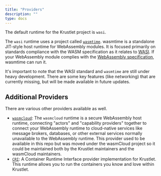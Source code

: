 ```yaml
---
title: "Providers"
description: ""
type: docs
---
```


The default runtime for the Krustlet project is `wasi`.

The `wasi` runtime uses a project called
[`wasmtime`](https://github.com/bytecodealliance/wasmtime). wasmtime is a
standalone JIT-style host runtime for WebAssembly modules. It is focused
primarily on standards compliance with the WASM specification as it relates to
[WASI](https://wasi.dev/). If your WebAssembly module complies with the
[WebAssembly specification](https://github.com/WebAssembly/spec), wasmtime can
run it.

It's important to note that the WASI standard and `wasmtime` are still under
heavy development. There are some key features (like networking) that are
currently missing, but will be made available in future updates.

## Additional Providers

There are various other providers available as well.

- [`wasmcloud`](https://github.com/wasmCloud/krustlet-wasmcloud-provider): The
  `wasmcloud` runtime is a secure WebAssembly host runtime, connecting "actors"
  and "capability providers" together to connect your WebAssembly runtime to
  cloud-native services like message brokers, databases, or other external
  services normally unavailable to the WebAssembly runtime. This provider used
  to be available in this repo but was moved under the wasmCloud project so it
  could be maintained both by the Krustlet maintainers and the wasmCloud
  maintainers.
- [`CRI`](https://github.com/kflansburg/krustlet-cri): A Container Runtime
  Interface provider implementation for Krustlet. This runtime allows you to run
  the containers you know and love within Krustlet.
